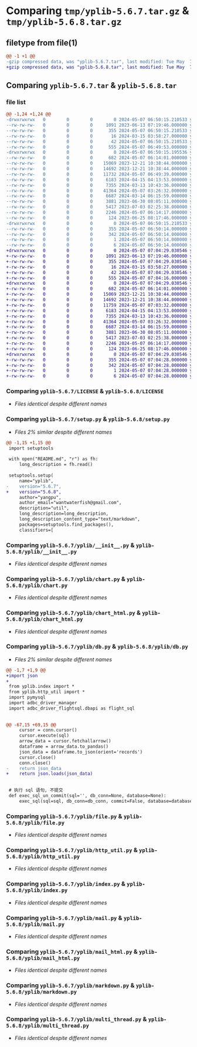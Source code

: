 # Comparing `tmp/yplib-5.6.7.tar.gz` & `tmp/yplib-5.6.8.tar.gz`

## filetype from file(1)

```diff
@@ -1 +1 @@
-gzip compressed data, was "yplib-5.6.7.tar", last modified: Tue May  7 06:50:15 2024, max compression
+gzip compressed data, was "yplib-5.6.8.tar", last modified: Tue May  7 07:04:29 2024, max compression
```

## Comparing `yplib-5.6.7.tar` & `yplib-5.6.8.tar`

### file list

```diff
@@ -1,24 +1,24 @@
-drwxrwxrwx   0        0        0        0 2024-05-07 06:50:15.210533 yplib-5.6.7/
--rw-rw-rw-   0        0        0     1091 2023-06-13 07:19:46.000000 yplib-5.6.7/LICENSE
--rw-rw-rw-   0        0        0      355 2024-05-07 06:50:15.210533 yplib-5.6.7/PKG-INFO
--rw-rw-rw-   0        0        0       16 2024-03-15 03:58:27.000000 yplib-5.6.7/README.md
--rw-rw-rw-   0        0        0       42 2024-05-07 06:50:15.210533 yplib-5.6.7/setup.cfg
--rw-rw-rw-   0        0        0      555 2024-05-07 06:49:53.000000 yplib-5.6.7/setup.py
-drwxrwxrwx   0        0        0        0 2024-05-07 06:50:15.195536 yplib-5.6.7/yplib/
--rw-rw-rw-   0        0        0      682 2024-05-07 06:14:01.000000 yplib-5.6.7/yplib/__init__.py
--rw-rw-rw-   0        0        0    15069 2023-12-21 10:38:44.000000 yplib-5.6.7/yplib/chart.py
--rw-rw-rw-   0        0        0    14692 2023-12-21 10:38:44.000000 yplib-5.6.7/yplib/chart_html.py
--rw-rw-rw-   0        0        0    11732 2024-05-07 06:49:39.000000 yplib-5.6.7/yplib/db.py
--rw-rw-rw-   0        0        0     6183 2024-04-15 04:13:53.000000 yplib-5.6.7/yplib/file.py
--rw-rw-rw-   0        0        0     7355 2024-03-13 10:43:36.000000 yplib-5.6.7/yplib/http_util.py
--rw-rw-rw-   0        0        0    41364 2024-05-07 03:26:32.000000 yplib-5.6.7/yplib/index.py
--rw-rw-rw-   0        0        0     6687 2024-03-14 06:15:59.000000 yplib-5.6.7/yplib/mail.py
--rw-rw-rw-   0        0        0     3881 2023-06-30 08:05:11.000000 yplib-5.6.7/yplib/mail_html.py
--rw-rw-rw-   0        0        0     5417 2023-07-03 02:25:38.000000 yplib-5.6.7/yplib/markdown.py
--rw-rw-rw-   0        0        0     2246 2024-05-07 06:14:17.000000 yplib-5.6.7/yplib/multi_thread.py
--rw-rw-rw-   0        0        0      124 2023-06-25 08:17:46.000000 yplib-5.6.7/yplib/temp.py
-drwxrwxrwx   0        0        0        0 2024-05-07 06:50:15.210533 yplib-5.6.7/yplib.egg-info/
--rw-rw-rw-   0        0        0      355 2024-05-07 06:50:14.000000 yplib-5.6.7/yplib.egg-info/PKG-INFO
--rw-rw-rw-   0        0        0      342 2024-05-07 06:50:14.000000 yplib-5.6.7/yplib.egg-info/SOURCES.txt
--rw-rw-rw-   0        0        0        1 2024-05-07 06:50:14.000000 yplib-5.6.7/yplib.egg-info/dependency_links.txt
--rw-rw-rw-   0        0        0        6 2024-05-07 06:50:14.000000 yplib-5.6.7/yplib.egg-info/top_level.txt
+drwxrwxrwx   0        0        0        0 2024-05-07 07:04:29.030546 yplib-5.6.8/
+-rw-rw-rw-   0        0        0     1091 2023-06-13 07:19:46.000000 yplib-5.6.8/LICENSE
+-rw-rw-rw-   0        0        0      355 2024-05-07 07:04:29.030546 yplib-5.6.8/PKG-INFO
+-rw-rw-rw-   0        0        0       16 2024-03-15 03:58:27.000000 yplib-5.6.8/README.md
+-rw-rw-rw-   0        0        0       42 2024-05-07 07:04:29.030546 yplib-5.6.8/setup.cfg
+-rw-rw-rw-   0        0        0      555 2024-05-07 07:04:16.000000 yplib-5.6.8/setup.py
+drwxrwxrwx   0        0        0        0 2024-05-07 07:04:29.030546 yplib-5.6.8/yplib/
+-rw-rw-rw-   0        0        0      682 2024-05-07 06:14:01.000000 yplib-5.6.8/yplib/__init__.py
+-rw-rw-rw-   0        0        0    15069 2023-12-21 10:38:44.000000 yplib-5.6.8/yplib/chart.py
+-rw-rw-rw-   0        0        0    14692 2023-12-21 10:38:44.000000 yplib-5.6.8/yplib/chart_html.py
+-rw-rw-rw-   0        0        0    11759 2024-05-07 07:03:32.000000 yplib-5.6.8/yplib/db.py
+-rw-rw-rw-   0        0        0     6183 2024-04-15 04:13:53.000000 yplib-5.6.8/yplib/file.py
+-rw-rw-rw-   0        0        0     7355 2024-03-13 10:43:36.000000 yplib-5.6.8/yplib/http_util.py
+-rw-rw-rw-   0        0        0    41364 2024-05-07 03:26:32.000000 yplib-5.6.8/yplib/index.py
+-rw-rw-rw-   0        0        0     6687 2024-03-14 06:15:59.000000 yplib-5.6.8/yplib/mail.py
+-rw-rw-rw-   0        0        0     3881 2023-06-30 08:05:11.000000 yplib-5.6.8/yplib/mail_html.py
+-rw-rw-rw-   0        0        0     5417 2023-07-03 02:25:38.000000 yplib-5.6.8/yplib/markdown.py
+-rw-rw-rw-   0        0        0     2246 2024-05-07 06:14:17.000000 yplib-5.6.8/yplib/multi_thread.py
+-rw-rw-rw-   0        0        0      124 2023-06-25 08:17:46.000000 yplib-5.6.8/yplib/temp.py
+drwxrwxrwx   0        0        0        0 2024-05-07 07:04:29.030546 yplib-5.6.8/yplib.egg-info/
+-rw-rw-rw-   0        0        0      355 2024-05-07 07:04:28.000000 yplib-5.6.8/yplib.egg-info/PKG-INFO
+-rw-rw-rw-   0        0        0      342 2024-05-07 07:04:28.000000 yplib-5.6.8/yplib.egg-info/SOURCES.txt
+-rw-rw-rw-   0        0        0        1 2024-05-07 07:04:28.000000 yplib-5.6.8/yplib.egg-info/dependency_links.txt
+-rw-rw-rw-   0        0        0        6 2024-05-07 07:04:28.000000 yplib-5.6.8/yplib.egg-info/top_level.txt
```

### Comparing `yplib-5.6.7/LICENSE` & `yplib-5.6.8/LICENSE`

 * *Files identical despite different names*

### Comparing `yplib-5.6.7/setup.py` & `yplib-5.6.8/setup.py`

 * *Files 2% similar despite different names*

```diff
@@ -1,15 +1,15 @@
 import setuptools
 
 with open("README.md", "r") as fh:
     long_description = fh.read()
 
 setuptools.setup(
     name="yplib",
-    version="5.6.7",
+    version="5.6.8",
     author="yangpu",
     author_email="wantwaterfish@gmail.com",
     description="util",
     long_description=long_description,
     long_description_content_type="text/markdown",
     packages=setuptools.find_packages(),
     classifiers=[
```

### Comparing `yplib-5.6.7/yplib/__init__.py` & `yplib-5.6.8/yplib/__init__.py`

 * *Files identical despite different names*

### Comparing `yplib-5.6.7/yplib/chart.py` & `yplib-5.6.8/yplib/chart.py`

 * *Files identical despite different names*

### Comparing `yplib-5.6.7/yplib/chart_html.py` & `yplib-5.6.8/yplib/chart_html.py`

 * *Files identical despite different names*

### Comparing `yplib-5.6.7/yplib/db.py` & `yplib-5.6.8/yplib/db.py`

 * *Files 2% similar despite different names*

```diff
@@ -1,7 +1,9 @@
+import json
+
 from yplib.index import *
 from yplib.http_util import *
 import pymysql
 import adbc_driver_manager
 import adbc_driver_flightsql.dbapi as flight_sql
 
 
@@ -67,15 +69,15 @@
     cursor = conn.cursor()
     cursor.execute(sql)
     arrow_data = cursor.fetchallarrow()
     dataframe = arrow_data.to_pandas()
     json_data = dataframe.to_json(orient='records')
     cursor.close()
     conn.close()
-    return json_data
+    return json.loads(json_data)
 
 
 # 执行 sql 语句, 不提交
 def exec_sql_un_commit(sql='', db_conn=None, database=None):
     exec_sql(sql=sql, db_conn=db_conn, commit=False, database=database)
```

### Comparing `yplib-5.6.7/yplib/file.py` & `yplib-5.6.8/yplib/file.py`

 * *Files identical despite different names*

### Comparing `yplib-5.6.7/yplib/http_util.py` & `yplib-5.6.8/yplib/http_util.py`

 * *Files identical despite different names*

### Comparing `yplib-5.6.7/yplib/index.py` & `yplib-5.6.8/yplib/index.py`

 * *Files identical despite different names*

### Comparing `yplib-5.6.7/yplib/mail.py` & `yplib-5.6.8/yplib/mail.py`

 * *Files identical despite different names*

### Comparing `yplib-5.6.7/yplib/mail_html.py` & `yplib-5.6.8/yplib/mail_html.py`

 * *Files identical despite different names*

### Comparing `yplib-5.6.7/yplib/markdown.py` & `yplib-5.6.8/yplib/markdown.py`

 * *Files identical despite different names*

### Comparing `yplib-5.6.7/yplib/multi_thread.py` & `yplib-5.6.8/yplib/multi_thread.py`

 * *Files identical despite different names*

